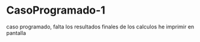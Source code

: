 # CasoProgramado-1
caso programado, falta los resultados finales de los calculos he imprimir en pantalla
